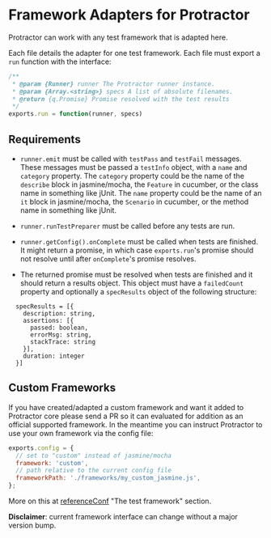 Framework Adapters for Protractor
=================================

Protractor can work with any test framework that is adapted here.

Each file details the adapter for one test framework. Each file must export a `run` function with the interface:

```js
/**
 * @param {Runner} runner The Protractor runner instance.
 * @param {Array.<string>} specs A list of absolute filenames.
 * @return {q.Promise} Promise resolved with the test results
 */
exports.run = function(runner, specs)
```

Requirements
------------

 - `runner.emit` must be called with `testPass` and `testFail` messages.  These
   messages must be passed a `testInfo` object, with a `name` and `category`
   property.  The `category` property could be the name of the `describe` block
   in jasmine/mocha, the `Feature` in cucumber, or the class name in something
   like jUnit.  The `name` property could be the name of an `it` block in
   jasmine/mocha, the `Scenario` in cucumber, or the method name in something
   like jUnit.

 - `runner.runTestPreparer` must be called before any tests are run.

 - `runner.getConfig().onComplete` must be called when tests are finished.
   It might return a promise, in which case `exports.run`'s promise should not
   resolve until after `onComplete`'s promise resolves.

 - The returned promise must be resolved when tests are finished and it should return a results object. This object must have a `failedCount` property and optionally a `specResults`
 object of the following structure:
 ```
   specResults = [{
     description: string,
     assertions: [{
       passed: boolean,
       errorMsg: string,
       stackTrace: string
     }],
     duration: integer
   }]
 ```

Custom Frameworks
-----------------

If you have created/adapted a custom framework and want it added to
Protractor core please send a PR so it can evaluated for addition as an
official supported framework. In the meantime you can instruct Protractor
to use your own framework via the config file:

```js
exports.config = {
  // set to "custom" instead of jasmine/mocha
  framework: 'custom',
  // path relative to the current config file
  frameworkPath: './frameworks/my_custom_jasmine.js',
};
```

More on this at [referenceConf](../../docs/referenceConf.js) "The test framework" section.

**Disclaimer**: current framework interface can change without a major version bump.
